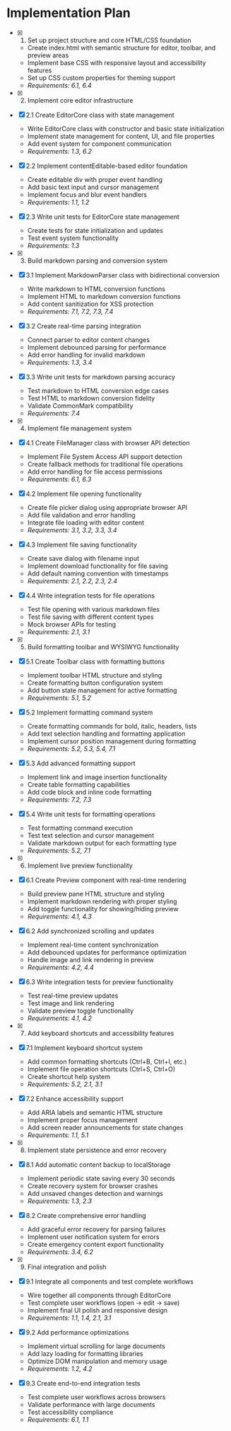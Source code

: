 # Implementation Plan

- [x] 1. Set up project structure and core HTML/CSS foundation
  - Create index.html with semantic structure for editor, toolbar, and preview areas
  - Implement base CSS with responsive layout and accessibility features
  - Set up CSS custom properties for theming support
  - _Requirements: 6.1, 6.4_

- [x] 2. Implement core editor infrastructure
- [x] 2.1 Create EditorCore class with state management
  - Write EditorCore class with constructor and basic state initialization
  - Implement state management for content, UI, and file properties
  - Add event system for component communication
  - _Requirements: 1.3, 6.2_

- [x] 2.2 Implement contentEditable-based editor foundation
  - Create editable div with proper event handling
  - Add basic text input and cursor management
  - Implement focus and blur event handlers
  - _Requirements: 1.1, 1.2_

- [x] 2.3 Write unit tests for EditorCore state management
  - Create tests for state initialization and updates
  - Test event system functionality
  - _Requirements: 1.3_

- [x] 3. Build markdown parsing and conversion system
- [x] 3.1 Implement MarkdownParser class with bidirectional conversion
  - Write markdown to HTML conversion functions
  - Implement HTML to markdown conversion functions
  - Add content sanitization for XSS protection
  - _Requirements: 7.1, 7.2, 7.3, 7.4_

- [x] 3.2 Create real-time parsing integration
  - Connect parser to editor content changes
  - Implement debounced parsing for performance
  - Add error handling for invalid markdown
  - _Requirements: 1.3, 3.4_

- [x] 3.3 Write unit tests for markdown parsing accuracy
  - Test markdown to HTML conversion edge cases
  - Test HTML to markdown conversion fidelity
  - Validate CommonMark compatibility
  - _Requirements: 7.4_

- [x] 4. Implement file management system
- [x] 4.1 Create FileManager class with browser API detection
  - Implement File System Access API support detection
  - Create fallback methods for traditional file operations
  - Add error handling for file access permissions
  - _Requirements: 6.1, 6.3_

- [x] 4.2 Implement file opening functionality
  - Create file picker dialog using appropriate browser API
  - Add file validation and error handling
  - Integrate file loading with editor content
  - _Requirements: 3.1, 3.2, 3.3, 3.4_

- [x] 4.3 Implement file saving functionality
  - Create save dialog with filename input
  - Implement download functionality for file saving
  - Add default naming convention with timestamps
  - _Requirements: 2.1, 2.2, 2.3, 2.4_

- [x] 4.4 Write integration tests for file operations
  - Test file opening with various markdown files
  - Test file saving with different content types
  - Mock browser APIs for testing
  - _Requirements: 2.1, 3.1_

- [x] 5. Build formatting toolbar and WYSIWYG functionality
- [x] 5.1 Create Toolbar class with formatting buttons
  - Implement toolbar HTML structure and styling
  - Create formatting button configuration system
  - Add button state management for active formatting
  - _Requirements: 5.1, 5.2_

- [x] 5.2 Implement formatting command system
  - Create formatting commands for bold, italic, headers, lists
  - Add text selection handling and formatting application
  - Implement cursor position management during formatting
  - _Requirements: 5.2, 5.3, 5.4, 7.1_

- [x] 5.3 Add advanced formatting support
  - Implement link and image insertion functionality
  - Create table formatting capabilities
  - Add code block and inline code formatting
  - _Requirements: 7.2, 7.3_

- [x] 5.4 Write unit tests for formatting operations
  - Test formatting command execution
  - Test text selection and cursor management
  - Validate markdown output for each formatting type
  - _Requirements: 5.2, 7.1_

- [x] 6. Implement live preview functionality
- [x] 6.1 Create Preview component with real-time rendering
  - Build preview pane HTML structure and styling
  - Implement markdown rendering with proper styling
  - Add toggle functionality for showing/hiding preview
  - _Requirements: 4.1, 4.3_

- [x] 6.2 Add synchronized scrolling and updates
  - Implement real-time content synchronization
  - Add debounced updates for performance optimization
  - Handle image and link rendering in preview
  - _Requirements: 4.2, 4.4_

- [x] 6.3 Write integration tests for preview functionality
  - Test real-time preview updates
  - Test image and link rendering
  - Validate preview toggle functionality
  - _Requirements: 4.1, 4.2_

- [x] 7. Add keyboard shortcuts and accessibility features
- [x] 7.1 Implement keyboard shortcut system
  - Add common formatting shortcuts (Ctrl+B, Ctrl+I, etc.)
  - Implement file operation shortcuts (Ctrl+S, Ctrl+O)
  - Create shortcut help system
  - _Requirements: 5.2, 2.1, 3.1_

- [x] 7.2 Enhance accessibility support
  - Add ARIA labels and semantic HTML structure
  - Implement proper focus management
  - Add screen reader announcements for state changes
  - _Requirements: 1.1, 5.1_

- [x] 8. Implement state persistence and error recovery
- [x] 8.1 Add automatic content backup to localStorage
  - Implement periodic state saving every 30 seconds
  - Create recovery system for browser crashes
  - Add unsaved changes detection and warnings
  - _Requirements: 1.3, 2.3_

- [x] 8.2 Create comprehensive error handling
  - Add graceful error recovery for parsing failures
  - Implement user notification system for errors
  - Create emergency content export functionality
  - _Requirements: 3.4, 6.2_

- [x] 9. Final integration and polish
- [x] 9.1 Integrate all components and test complete workflows
  - Wire together all components through EditorCore
  - Test complete user workflows (open → edit → save)
  - Implement final UI polish and responsive design
  - _Requirements: 1.1, 1.4, 2.1, 3.1_

- [x] 9.2 Add performance optimizations
  - Implement virtual scrolling for large documents
  - Add lazy loading for formatting libraries
  - Optimize DOM manipulation and memory usage
  - _Requirements: 1.2, 4.2_

- [x] 9.3 Create end-to-end integration tests
  - Test complete user workflows across browsers
  - Validate performance with large documents
  - Test accessibility compliance
  - _Requirements: 6.1, 1.1_